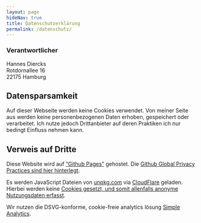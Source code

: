 ```yaml
---
layout: page
hideNav: true
title: Datenschutzerklärung
permalink: /datenschutz/
---
```


### Verantwortlicher

Hannes Diercks  
Rotdornallee 16  
22175 Hamburg

## Datensparsamkeit

Auf dieser Webseite werden keine Cookies verwendet. Von meiner Seite aus werden keine personenbezogenen Daten erhoben, gespeichert oder verarbeitet. Ich nutze jedoch Drittanbieter auf deren Praktiken ich nur bedingt Einfluss nehmen kann.

## Verweis auf Dritte

Diese Website wird auf [“Github Pages”](https://help.github.com/articles/what-is-github-pages/) gehostet. Die [Github Global Privacy Practices sind hier hinterlegt](https://help.github.com/articles/global-privacy-practices/).

Es werden JavaScript Dateien von [unpkg.com](https://unpkg.com/) via [CloudFlare](https://www.cloudflare.com/) geladen. Hierbei werden keine [Cookies gesetzt, und somit allenfalls anonyme Nutzungsdaten erfasst](https://github.com/mjackson/unpkg/issues/2#issuecomment-275208189).

Wir nutzen die DSVG-konforme, cookie-freie analytics lösung [Simple Analytics](https://simpleanalytics.com/).
